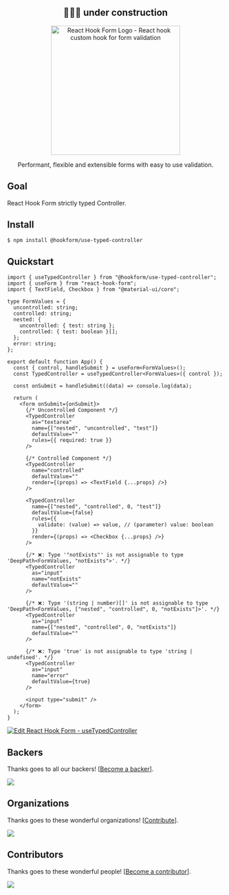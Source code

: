 <div align="center">
  <h2>👷🏻‍♂️ under construction</h2>
</div>

<div align="center">
    <p align="center">
        <a href="https://react-hook-form.com" title="React Hook Form - Simple React forms validation">
            <img src="https://raw.githubusercontent.com/bluebill1049/react-hook-form/master/website/logo.png" alt="React Hook Form Logo - React hook custom hook for form validation" width="300px" />
        </a>
    </p>
</div>

<p align="center">Performant, flexible and extensible forms with easy to use validation.</p>

## Goal

React Hook Form strictly typed Controller.

## Install

```
$ npm install @hookform/use-typed-controller
```

## Quickstart

```tsx
import { useTypedController } from "@hookform/use-typed-controller";
import { useForm } from "react-hook-form";
import { TextField, Checkbox } from "@material-ui/core";

type FormValues = {
  uncontrolled: string;
  controlled: string;
  nested: {
    uncontrolled: { test: string };
    controlled: { test: boolean }[];
  };
  error: string;
};

export default function App() {
  const { control, handleSubmit } = useForm<FormValues>();
  const TypedController = useTypedController<FormValues>({ control });

  const onSubmit = handleSubmit((data) => console.log(data);

  return (
    <form onSubmit={onSubmit}>
      {/* Uncontrolled Component */}
      <TypedController
        as="textarea"
        name={["nested", "uncontrolled", "test"]}
        defaultValue=""
        rules={{ required: true }}
      />
      
      {/* Controlled Component */}
      <TypedController
        name="controlled"
        defaultValue=""
        render={(props) => <TextField {...props} />}
      />
      
      <TypedController
        name={["nested", "controlled", 0, "test"]}
        defaultValue={false}
        rules={{
          validate: (value) => value, // (parameter) value: boolean
        }}
        render={(props) => <Checkbox {...props} />}
      />
      
      {/* ❌: Type '"notExists"' is not assignable to type 'DeepPath<FormValues, "notExists">'. */}
      <TypedController
        as="input"
        name="notExists" 
        defaultValue=""
      />
      
      {/* ❌: Type '(string | number)[]' is not assignable to type 'DeepPath<FormValues, ["nested", "controlled", 0, "notExists"]>'. */}
      <TypedController
        as="input"
        name={["nested", "controlled", 0, "notExists"]}
        defaultValue=""
      />
      
      {/* ❌: Type 'true' is not assignable to type 'string | undefined'. */}
      <TypedController
        as="input"
        name="error"
        defaultValue={true}
      />
      
      <input type="submit" />
    </form>
  );
}
```

[![Edit React Hook Form - useTypedController](https://codesandbox.io/static/img/play-codesandbox.svg)](https://codesandbox.io/s/react-hook-form-usetypedcontroller-23qv1?fontsize=14&hidenavigation=1&theme=dark)

## Backers

Thanks goes to all our backers! [[Become a backer](https://opencollective.com/react-hook-form#backer)].

<a href="https://opencollective.com/react-hook-form#backers">
    <img src="https://opencollective.com/react-hook-form/backers.svg?width=950" />
</a>

## Organizations

Thanks goes to these wonderful organizations! [[Contribute](https://opencollective.com/react-hook-form/contribute)].

<a href="https://github.com/react-hook-form/react-hook-form/graphs/contributors">
    <img src="https://opencollective.com/react-hook-form/organizations.svg?width=950" />
</a>

## Contributors

Thanks goes to these wonderful people! [[Become a contributor](CONTRIBUTING.md)].

<a href="https://github.com/react-hook-form/react-hook-form/graphs/contributors">
    <img src="https://opencollective.com/react-hook-form/contributors.svg?width=950" />
</a>
